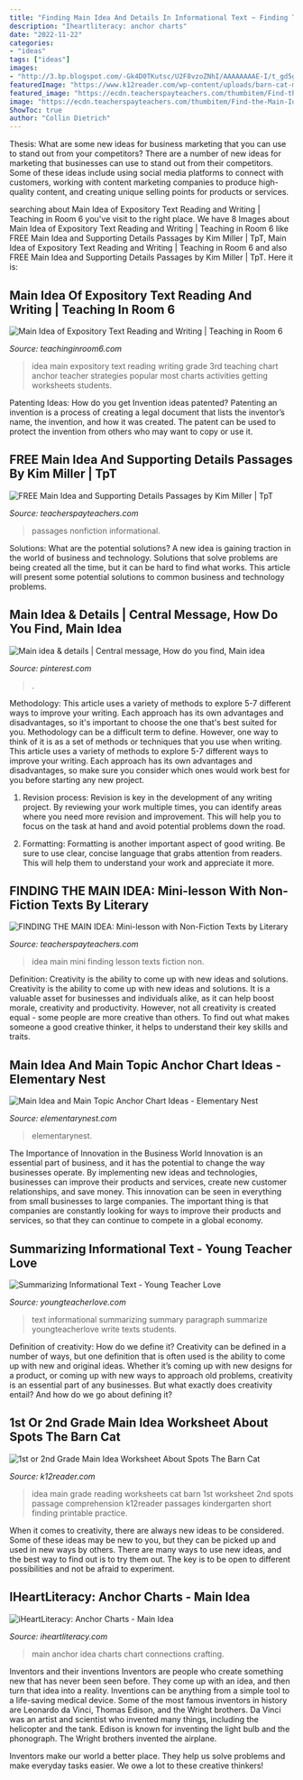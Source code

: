 ```yaml
---
title: "Finding Main Idea And Details In Informational Text ~ Finding The Main Idea: Mini-lesson With Non-fiction Texts By Literary"
description: "Iheartliteracy: anchor charts"
date: "2022-11-22"
categories:
- "ideas"
tags: ["ideas"]
images:
- "http://3.bp.blogspot.com/-Gk4D0TKutsc/U2F8vzoZNhI/AAAAAAAAE-I/t_gd5gaCZBo/s1600/IMG_5742.JPG"
featuredImage: "https://www.k12reader.com/wp-content/uploads/barn-cat-main-idea-passage.jpg"
featured_image: "https://ecdn.teacherspayteachers.com/thumbitem/Find-the-Main-Idea-with-Non-Fiction-Texts-FREEBIE-1223086-1597945372/original-1223086-3.jpg"
image: "https://ecdn.teacherspayteachers.com/thumbitem/Find-the-Main-Idea-with-Non-Fiction-Texts-FREEBIE-1223086-1597945372/original-1223086-3.jpg"
ShowToc: true
author: "Collin Dietrich"
---
```



Thesis: What are some new ideas for business marketing that you can use to stand out from your competitors?
There are a number of new ideas for marketing that businesses can use to stand out from their competitors. Some of these ideas include using social media platforms to connect with customers, working with content marketing companies to produce high-quality content, and creating unique selling points for products or services.

	

		
searching about Main Idea of Expository Text Reading and Writing | Teaching in Room 6 you've visit to the right place. We have 8 Images about Main Idea of Expository Text Reading and Writing | Teaching in Room 6 like FREE Main Idea and Supporting Details Passages by Kim Miller | TpT, Main Idea of Expository Text Reading and Writing | Teaching in Room 6 and also FREE Main Idea and Supporting Details Passages by Kim Miller | TpT. Here it is:
		
    
## Main Idea Of Expository Text Reading And Writing | Teaching In Room 6

<img loading=lazy src="http://3.bp.blogspot.com/-Gk4D0TKutsc/U2F8vzoZNhI/AAAAAAAAE-I/t_gd5gaCZBo/s1600/IMG_5742.JPG" onerror="this.onerror=null;this.src='https://tse1.mm.bing.net/th?id=OIP.An96cQq2e1AzKGVbUx9JWQHaJC&amp;pid=15.1';" alt="Main Idea of Expository Text Reading and Writing | Teaching in Room 6">

_Source: teachinginroom6.com_

>idea main expository text reading writing grade 3rd teaching chart anchor teacher strategies popular most charts activities getting worksheets students. 

	

Patenting Ideas: How do you get Invention ideas patented?
Patenting an invention is a process of creating a legal document that lists the inventor’s name, the invention, and how it was created. The patent can be used to protect the invention from others who may want to copy or use it.

    
## FREE Main Idea And Supporting Details Passages By Kim Miller | TpT

<img loading=lazy src="https://ecdn.teacherspayteachers.com/thumbitem/Find-the-Main-Idea-with-Non-Fiction-Texts-FREEBIE-1223086-1597945372/original-1223086-3.jpg" onerror="this.onerror=null;this.src='https://tse1.mm.bing.net/th?id=OIP.-ZxIUkDTW6VWXxxDTC6QvAAAAA&amp;pid=15.1';" alt="FREE Main Idea and Supporting Details Passages by Kim Miller | TpT">

_Source: teacherspayteachers.com_

>passages nonfiction informational. 

	

Solutions: What are the potential solutions?
A new idea is gaining traction in the world of business and technology. Solutions that solve problems are being created all the time, but it can be hard to find what works. This article will present some potential solutions to common business and technology problems.

    
## Main Idea &amp; Details | Central Message, How Do You Find, Main Idea

<img loading=lazy src="https://i.pinimg.com/originals/ed/6d/b3/ed6db3f01094f8077eb6812d2b2a1873.jpg" onerror="this.onerror=null;this.src='https://tse3.mm.bing.net/th?id=OIP.wFtmaK-ARzQ8cvc2ZOFb3gHaJ4&amp;pid=15.1';" alt="Main idea &amp; details | Central message, How do you find, Main idea">

_Source: pinterest.com_

>. 

	

Methodology: This article uses a variety of methods to explore 5-7 different ways to improve your writing. Each approach has its own advantages and disadvantages, so it's important to choose the one that's best suited for you.
Methodology can be a difficult term to define. However, one way to think of it is as a set of methods or techniques that you use when writing. This article uses a variety of methods to explore 5-7 different ways to improve your writing. Each approach has its own advantages and disadvantages, so make sure you consider which ones would work best for you before starting any new project.
1) Revision process: Revision is key in the development of any writing project. By reviewing your work multiple times, you can identify areas where you need more revision and improvement. This will help you to focus on the task at hand and avoid potential problems down the road.

2) Formatting: Formatting is another important aspect of good writing. Be sure to use clear, concise language that grabs attention from readers. This will help them to understand your work and appreciate it more.

    
## FINDING THE MAIN IDEA: Mini-lesson With Non-Fiction Texts By Literary

<img loading=lazy src="https://ecdn.teacherspayteachers.com/thumbitem/Mini-Lesson-Finding-the-Main-Idea-Common-Core-Aligned-1495264578/original-460471-3.jpg" onerror="this.onerror=null;this.src='https://tse2.mm.bing.net/th?id=OIP.wH68K2Ej0cieg7NXzCr0ZgAAAA&amp;pid=15.1';" alt="FINDING THE MAIN IDEA: Mini-lesson with Non-Fiction Texts by Literary">

_Source: teacherspayteachers.com_

>idea main mini finding lesson texts fiction non. 

	

Definition: Creativity is the ability to come up with new ideas and solutions.
Creativity is the ability to come up with new ideas and solutions. It is a valuable asset for businesses and individuals alike, as it can help boost morale, creativity and productivity. However, not all creativity is created equal - some people are more creative than others. To find out what makes someone a good creative thinker, it helps to understand their key skills and traits.

    
## Main Idea And Main Topic Anchor Chart Ideas - Elementary Nest

<img loading=lazy src="https://elementarynest.com/wp-content/uploads/2019/01/Slide2.png" onerror="this.onerror=null;this.src='https://tse4.mm.bing.net/th?id=OIP.NluSLnnbbkk4Ve8PaCbBaQHaJ4&amp;pid=15.1';" alt="Main Idea and Main Topic Anchor Chart Ideas - Elementary Nest">

_Source: elementarynest.com_

>elementarynest. 

	

The Importance of Innovation in the Business World
Innovation is an essential part of business, and it has the potential to change the way businesses operate. By implementing new ideas and technologies, businesses can improve their products and services, create new customer relationships, and save money. This innovation can be seen in everything from small businesses to large companies. The important thing is that companies are constantly looking for ways to improve their products and services, so that they can continue to compete in a global economy.

    
## Summarizing Informational Text - Young Teacher Love

<img loading=lazy src="https://youngteacherlove.com/wp-content/uploads/2018/11/ZoomedInAnchorChart-683x1024.png" onerror="this.onerror=null;this.src='https://tse4.mm.bing.net/th?id=OIP.Z6-_aF7z9HLwp_ObzHT8mgHaLG&amp;pid=15.1';" alt="Summarizing Informational Text - Young Teacher Love">

_Source: youngteacherlove.com_

>text informational summarizing summary paragraph summarize youngteacherlove write texts students. 

	

Definition of creativity: How do we define it?
Creativity can be defined in a number of ways, but one definition that is often used is the ability to come up with new and original ideas. Whether it’s coming up with new designs for a product, or coming up with new ways to approach old problems, creativity is an essential part of any businesses. But what exactly does creativity entail? And how do we go about defining it?

    
## 1st Or 2nd Grade Main Idea Worksheet About Spots The Barn Cat

<img loading=lazy src="https://www.k12reader.com/wp-content/uploads/barn-cat-main-idea-passage.jpg" onerror="this.onerror=null;this.src='https://tse4.mm.bing.net/th?id=OIP.pTn_FCxX1uFAVXQhkJZligHaJl&amp;pid=15.1';" alt="1st or 2nd Grade Main Idea Worksheet About Spots The Barn Cat">

_Source: k12reader.com_

>idea main grade reading worksheets cat barn 1st worksheet 2nd spots passage comprehension k12reader passages kindergarten short finding printable practice. 

	

When it comes to creativity, there are always new ideas to be considered. Some of these ideas may be new to you, but they can be picked up and used in new ways by others. There are many ways to use new ideas, and the best way to find out is to try them out. The key is to be open to different possibilities and not be afraid to experiment.

    
## IHeartLiteracy: Anchor Charts - Main Idea

<img loading=lazy src="https://2.bp.blogspot.com/-k-V5FFafiy4/VB88VyhqYQI/AAAAAAAADH8/XX5gCsfFnYQ/s1600/main%2Bidea%2Bwith%2Bbutton%2B2.png" onerror="this.onerror=null;this.src='https://tse4.mm.bing.net/th?id=OIP.-B_kud0BA_FTiyGKZGWhMAHaJ4&amp;pid=15.1';" alt="iHeartLiteracy: Anchor Charts - Main Idea">

_Source: iheartliteracy.com_

>main anchor idea charts chart connections crafting. 

	

Inventors and their inventions
Inventors are people who create something new that has never been seen before. They come up with an idea, and then turn that idea into a reality. Inventions can be anything from a simple tool to a life-saving medical device.
Some of the most famous inventors in history are Leonardo da Vinci, Thomas Edison, and the Wright brothers. Da Vinci was an artist and scientist who invented many things, including the helicopter and the tank. Edison is known for inventing the light bulb and the phonograph. The Wright brothers invented the airplane.

Inventors make our world a better place. They help us solve problems and make everyday tasks easier. We owe a lot to these creative thinkers!

